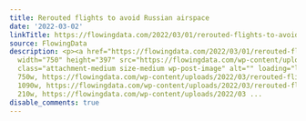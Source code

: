 ```yaml
---
title: Rerouted flights to avoid Russian airspace
date: '2022-03-02'
linkTitle: https://flowingdata.com/2022/03/01/rerouted-flights-to-avoid-russian-airspace/
source: FlowingData
description: <p><a href="https://flowingdata.com/2022/03/01/rerouted-flights-to-avoid-russian-airspace/"><img
  width="750" height="397" src="https://flowingdata.com/wp-content/uploads/2022/03/rerouted-flights-750x397.png"
  class="attachment-medium size-medium wp-post-image" alt="" loading="lazy" srcset="https://flowingdata.com/wp-content/uploads/2022/03/rerouted-flights-750x397.png
  750w, https://flowingdata.com/wp-content/uploads/2022/03/rerouted-flights-1090x577.png
  1090w, https://flowingdata.com/wp-content/uploads/2022/03/rerouted-flights-210x111.png
  210w, https://flowingdata.com/wp-content/uploads/2022/03 ...
disable_comments: true
---
```

<p><a href="https://flowingdata.com/2022/03/01/rerouted-flights-to-avoid-russian-airspace/"><img width="750" height="397" src="https://flowingdata.com/wp-content/uploads/2022/03/rerouted-flights-750x397.png" class="attachment-medium size-medium wp-post-image" alt="" loading="lazy" srcset="https://flowingdata.com/wp-content/uploads/2022/03/rerouted-flights-750x397.png 750w, https://flowingdata.com/wp-content/uploads/2022/03/rerouted-flights-1090x577.png 1090w, https://flowingdata.com/wp-content/uploads/2022/03/rerouted-flights-210x111.png 210w, https://flowingdata.com/wp-content/uploads/2022/03 ...